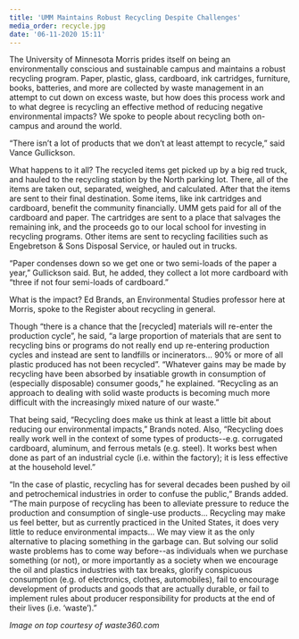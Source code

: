 ```yaml
---
title: 'UMM Maintains Robust Recycling Despite Challenges'
media_order: recycle.jpg
date: '06-11-2020 15:11'
---
```


The University of Minnesota Morris prides itself on being an environmentally conscious and sustainable campus and maintains a robust recycling program. Paper, plastic, glass, cardboard, ink cartridges, furniture, books, batteries, and more are collected by waste management in an attempt to cut down on excess waste, but how does this process work and to what degree is recycling an effective method of reducing negative environmental impacts? We spoke to people about recycling both on-campus and around the world.

“There isn’t a lot of products that we don’t at least attempt to recycle,” said Vance Gullickson.

What happens to it all? The recycled items get picked up by a big red truck, and hauled to the recycling station by the North parking lot. There, all of the items are taken out, separated, weighed, and calculated. After that the items are sent to their final destination. Some items, like ink cartridges and cardboard, benefit the community financially. UMM gets paid for all of the cardboard and paper. The cartridges are sent to a place that salvages the remaining ink, and the proceeds go to our local school for investing in recycling programs. Other items are sent to recycling facilities such as Engebretson & Sons Disposal Service, or hauled out in trucks. 

“Paper condenses down so we get one or two semi-loads of the paper a year,” Gullickson said. But, he added, they collect a lot more cardboard with “three if not four semi-loads of cardboard.”

What is the impact? Ed Brands, an Environmental Studies professor here at Morris, spoke to the Register about recycling in general. 

Though “there is a chance that the [recycled] materials will re-enter the production cycle”, he said, “a large proportion of materials that are sent to recycling bins or programs do not really end up re-entering production cycles and instead are sent to landfills or incinerators... 90% or more of all plastic produced has not been recycled”. “Whatever gains may be made by recycling have been absorbed by insatiable growth in consumption of (especially disposable) consumer goods,” he explained. “Recycling as an approach to dealing with solid waste products is becoming much more difficult with the increasingly mixed nature of our waste.”

That being said, “Recycling does make us think at least a little bit about reducing our environmental impacts,” Brands noted. Also, “Recycling does really work well in the context of some types of products--e.g. corrugated cardboard, aluminum, and ferrous metals (e.g. steel). It works best when done as part of an industrial cycle (i.e. within the factory); it is less effective at the household level.”

“In the case of plastic, recycling has for several decades been pushed by oil and petrochemical industries in order to confuse the public,” Brands added. “The main purpose of recycling has been to alleviate pressure to reduce the production and consumption of single-use products... Recycling may make us feel better, but as currently practiced in the United States, it does very little to reduce environmental impacts... We may view it as the only alternative to placing something in the garbage can. But solving our solid waste problems has to come way before--as individuals when we purchase something (or not), or more importantly as a society when we encourage the oil and plastics industries with tax breaks, glorify conspicuous consumption (e.g. of electronics, clothes, automobiles), fail to encourage development of products and goods that are actually durable, or fail to implement rules about producer responsibility for products at the end of their lives (i.e. ‘waste’).”

_Image on top courtesy of waste360.com_